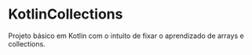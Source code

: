 # KotlinCollections
Projeto básico em Kotlin com o intuito de fixar o aprendizado de arrays e collections.
